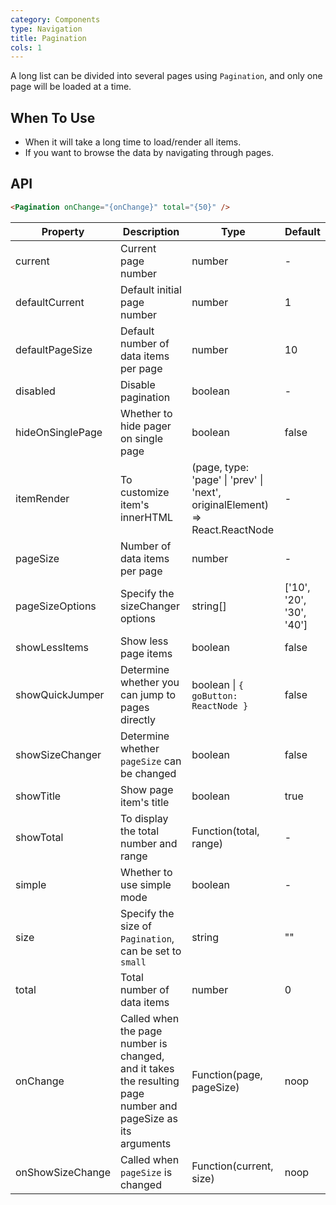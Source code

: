 ```yaml
---
category: Components
type: Navigation
title: Pagination
cols: 1
---
```


A long list can be divided into several pages using `Pagination`, and only one page will be loaded at a time.

## When To Use

- When it will take a long time to load/render all items.
- If you want to browse the data by navigating through pages.

## API

```html
<Pagination onChange="{onChange}" total="{50}" />
```

| Property | Description | Type | Default |
| --- | --- | --- | --- |
| current | Current page number | number | - |
| defaultCurrent | Default initial page number | number | 1 |
| defaultPageSize | Default number of data items per page | number | 10 |
| disabled | Disable pagination | boolean | - |
| hideOnSinglePage | Whether to hide pager on single page | boolean | false |
| itemRender | To customize item's innerHTML | (page, type: 'page' \| 'prev' \| 'next', originalElement) => React.ReactNode | - |
| pageSize | Number of data items per page | number | - |
| pageSizeOptions | Specify the sizeChanger options | string\[] | \['10', '20', '30', '40'] |
| showLessItems | Show less page items | boolean | false |
| showQuickJumper | Determine whether you can jump to pages directly | boolean \| `{ goButton: ReactNode }` | false |
| showSizeChanger | Determine whether `pageSize` can be changed | boolean | false |
| showTitle | Show page item's title | boolean | true |
| showTotal | To display the total number and range | Function(total, range) | - |
| simple | Whether to use simple mode | boolean | - |
| size | Specify the size of `Pagination`, can be set to `small` | string | "" |
| total | Total number of data items | number | 0 |
| onChange | Called when the page number is changed, and it takes the resulting page number and pageSize as its arguments | Function(page, pageSize) | noop |
| onShowSizeChange | Called when `pageSize` is changed | Function(current, size) | noop |
